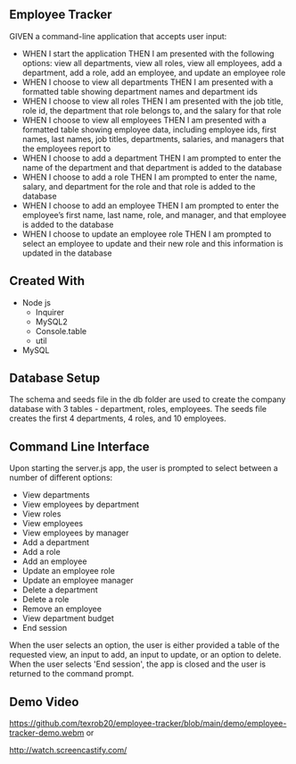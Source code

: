 ## Employee Tracker

GIVEN a command-line application that accepts user input:

- WHEN I start the application THEN I am presented with the following options: view all departments, view all roles, view all employees, add a department, add a role, add an employee, and update an employee role
- WHEN I choose to view all departments THEN I am presented with a formatted table showing department names and department ids
- WHEN I choose to view all roles THEN I am presented with the job title, role id, the department that role belongs to, and the salary for that role
- WHEN I choose to view all employees THEN I am presented with a formatted table showing employee data, including employee ids, first names, last names, job titles, departments, salaries, and managers that the employees report to
- WHEN I choose to add a department THEN I am prompted to enter the name of the department and that department is added to the database
- WHEN I choose to add a role THEN I am prompted to enter the name, salary, and department for the role and that role is added to the database
- WHEN I choose to add an employee THEN I am prompted to enter the employee’s first name, last name, role, and manager, and that employee is added to the database
- WHEN I choose to update an employee role THEN I am prompted to select an employee to update and their new role and this information is updated in the database

## Created With
- Node js
  - Inquirer
  - MySQL2
  - Console.table
  - util
- MySQL

## Database Setup
The schema and seeds file in the db folder are used to create the company database with 3 tables - department, roles, employees.  The seeds file creates the first 4 departments, 4 roles, and 10 employees.

## Command Line Interface
Upon starting the server.js app, the user is prompted to select between a number of different options:
- View departments
- View employees by department
- View roles
- View employees
- View employees by manager
- Add a department
- Add a role
- Add an employee
- Update an employee role
- Update an employee manager
- Delete a department
- Delete a role
- Remove an employee
- View department budget
- End session

When the user selects an option, the user is either provided a table of the requested view, an input to add, an input to update, or an option to delete.  When the user selects 'End session', the app is closed and the user is returned to the command prompt.

## Demo Video

https://github.com/texrob20/employee-tracker/blob/main/demo/employee-tracker-demo.webm or

http://watch.screencastify.com/

